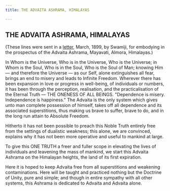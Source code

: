 ```yaml
---
title: THE ADVAITA ASHRAMA, HIMALAYAS

---
```





  

## THE ADVAITA ASHRAMA, HIMALAYAS

(These lines were sent in a
[letter](../../volume_9/letters_fifth_series/134_s.htm), March, 1899, by
Swamiji, for embodying in the prospectus of the Advaita Ashrama,
Mayavati, Almora, Himalayas.)

In Whom is the Universe, Who is in the Universe, Who is the Universe; in
Whom is the Soul, Who is in the Soul, Who is the Soul of Man; knowing
Him — and therefore the Universe — as our Self, alone extinguishes all
fear, brings an end to misery and leads to Infinite Freedom. Wherever
there has been expansion in love or progress in well-being, of
individuals or numbers, it has been through the perception, realisation,
and the practicalisation of the Eternal Truth — THE ONENESS OF ALL
BEINGS. "Dependence is misery. Independence is happiness." The Advaita
is the only system which gives unto man complete possession of himself,
takes off all dependence and its associated superstitions, thus making
us brave to suffer, brave to do, and in the long run attain to Absolute
Freedom.

Hitherto it has not been possible to preach this Noble Truth entirely
free from the settings of dualistic weakness; this alone, we are
convinced, explains why it has not been more operative and useful to
mankind at large.

To give this ONE TRUTH a freer and fuller scope in elevating the lives
of individuals and leavening the mass of mankind, we start this Advaita
Ashrama on the Himalayan heights, the land of its first expiration.

Here it is hoped to keep Advaita free from all superstitions and
weakening contaminations. Here will be taught and practiced nothing but
the Doctrine of Unity, pure and simple; and though in entire sympathy
with all other systems, this Ashrama is dedicated to Advaita and Advaita
alone.


